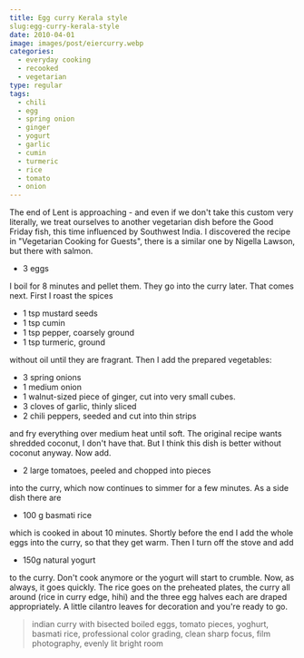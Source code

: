 ```yaml
---
title: Egg curry Kerala style
slug:egg-curry-kerala-style
date: 2010-04-01
image: images/post/eiercurry.webp
categories: 
  - everyday cooking
  - recooked
  - vegetarian
type: regular
tags: 
  - chili
  - egg
  - spring onion
  - ginger
  - yogurt
  - garlic
  - cumin
  - turmeric
  - rice
  - tomato
  - onion
---
```


The end of Lent is approaching - and even if we don't take this custom very literally, we treat ourselves to another vegetarian dish before the Good Friday fish, this time influenced by Southwest India. I discovered the recipe in "Vegetarian Cooking for Guests", there is a similar one by Nigella Lawson, but there with salmon.

* 3 eggs

I boil for 8 minutes and pellet them. They go into the curry later. That comes next. First I roast the spices

* 1 tsp mustard seeds 
* 1 tsp cumin 
* 1 tsp pepper, coarsely ground 
* 1 tsp turmeric, ground

without oil until they are fragrant. Then I add the prepared vegetables:

* 3 spring onions 
* 1 medium onion 
* 1 walnut-sized piece of ginger, cut into very small cubes. 
* 3 cloves of garlic, thinly sliced 
* 2 chili peppers, seeded and cut into thin strips

and fry everything over medium heat until soft. The original recipe wants shredded coconut, I don't have that. But I think this dish is better without coconut anyway. Now add.

* 2 large tomatoes, peeled and chopped into pieces

into the curry, which now continues to simmer for a few minutes. As a side dish there are

* 100 g basmati rice

which is cooked in about 10 minutes. Shortly before the end I add the whole eggs into the curry, so that they get warm. Then I turn off the stove and add

* 150g natural yogurt

to the curry. Don't cook anymore or the yogurt will start to crumble. Now, as always, it goes quickly. The rice goes on the preheated plates, the curry all around (rice in curry edge, hihi) and the three egg halves each are draped appropriately. A little cilantro leaves for decoration and you're ready to go.

> indian curry with bisected boiled eggs, tomato pieces, yoghurt, basmati rice, professional color grading, clean sharp focus, film photography, evenly lit bright room

